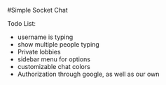 #Simple Socket Chat

Todo List:

- username is typing
- show multiple people typing
- Private lobbies
- sidebar menu for options
- customizable chat colors
- Authorization through google, as well as our own